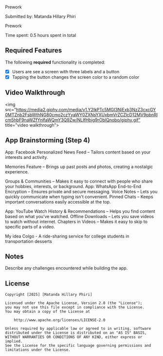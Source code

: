 Prework

Submitted by: Matanda Hillary Phiri

Prework

Time spent: 0.5 hours spent in total

## Required Features

The following **required** functionality is completed:

- [X] Users are see a screen with three labels and a button
- [X] Tapping the button changes the screen color to a random color
 
## Video Walkthrough
<img src=”https://media2.giphy.com/media/v1.Y2lkPTc5MGI3NjExb3NzZ3cxcGY0MTZnb2FsbWthNG80cmo2czYyaWY0ZXNsYXUxbmVrZCZlcD12MV9pbnRlcm5hbF9naWZfYnlfaWQmY3Q9Zw/NLIfHbjg9rOblQnobo/giphy.gif” title=”video walkthrough”>


## App Brainstorming (Step 4)
App: Facebook
Personalized News Feed – Tailors content based on your interests and activity.


Memories Feature – Brings up past posts and photos, creating a nostalgic experience.


Groups & Communities – Makes it easy to connect with people who share your hobbies, interests, or background.
App: WhatsApp
End-to-End Encryption – Ensures private and secure messaging.
Voice Notes – Lets you quickly communicate when typing isn't convenient.
Pinned Chats – Keeps important conversations easily accessible at the top.


App: YouTube
Watch History & Recommendations – Helps you find content based on what you’ve watched.
Offline Downloads – Lets you save videos to watch without internet.
Chapters in Videos – Makes it easy to skip to specific parts of a video.


My idea
Colgo - A ride-sharing service for college students in transportation desserts

## Notes

Describe any challenges encountered while building the app.

## License

    Copyright [2025] [Matanda Hillary Phiri]

    Licensed under the Apache License, Version 2.0 (the "License");
    you may not use this file except in compliance with the License.
    You may obtain a copy of the License at

        http://www.apache.org/licenses/LICENSE-2.0

    Unless required by applicable law or agreed to in writing, software
    distributed under the License is distributed on an "AS IS" BASIS,
    WITHOUT WARRANTIES OR CONDITIONS OF ANY KIND, either express or implied.
    See the License for the specific language governing permissions and
    limitations under the License.
